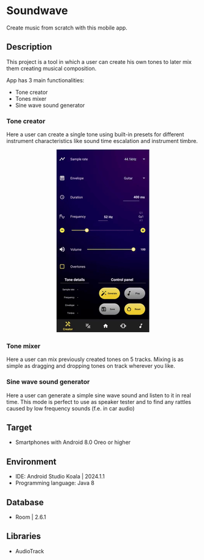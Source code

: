 # Soundwave

Create music from scratch with this mobile app. 

## Description
This project is a tool in which a user can create his own tones to later mix them creating musical composition.

App has 3 main functionalities:
- Tone creator
- Tones mixer
- Sine wave sound generator

### Tone creator
Here a user can create a single tone using built-in presets for different instrument characteristics like sound time escalation and instrument timbre.

<p align="center">
  <img src="https://github.com/LukaszKowalewski147/Soundwave/blob/main/gifs/tone_creator_2.gif" alt="animated" />
</p>

### Tone mixer
Here a user can mix previously created tones on 5 tracks. Mixing is as simple as dragging and dropping tones on track wherever you like.

### Sine wave sound generator
Here a user can generate a simple sine wave sound and listen to it in real time. This mode is perfect to use as speaker tester and to find any rattles caused by low frequency sounds (f.e. in car audio)

## Target
- Smartphones with Android 8.0 Oreo or higher

## Environment
- IDE: Android Studio Koala | 2024.1.1
- Programming language: Java 8

## Database
- Room | 2.6.1

## Libraries
- AudioTrack
